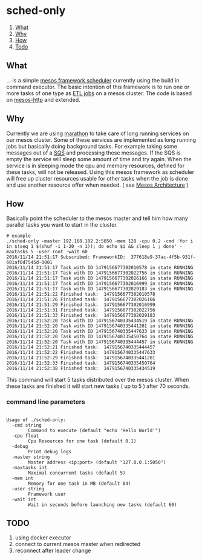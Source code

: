 # sched-only

1. [What](#what)
2. [Why](#why)
3. [How](#how)
4. [Todo](#todo)

## What

... is a simple [mesos framework scheduler](https://mesos.apache.org/documentation/latest/app-framework-development-guide/) currently using the build in command executor.
The basic intention of this framework is to run one or more tasks of one type as [ETL jobs](https://en.wikipedia.org/wiki/Extract,_transform,_load) on a mesos cluster.
The code is based on [mesos-http](https://github.com/vladimirvivien/mesos-http) and extended.

## Why

Currently we are using [marathon](https://mesosphere.github.io/marathon/) to take care of long running services on our mesos cluster.
Some of these services are implemented as long running jobs but basically doing background tasks.
For example taking some messages out of a [SQS](https://aws.amazon.com/sqs/) and processing these messages.
If the SQS is empty the service will sleep some amount of time and try again.
When the service is in sleeping mode the cpu and memory resources, defined for these tasks, will not be released.
Using this mesos framework as scheduler will free up cluster resources usable for other tasks when the job is done and use another resource offer when needed. ( see [Mesos Architecture](http://mesos.apache.org/documentation/latest/architecture/) )

## How

Basically point the scheduler to the mesos master and tell him how many parallel tasks you want to start in the cluster.

```
# example
./sched-only -master 192.168.102.2:5050 -mem 128 -cpu 0.2 -cmd 'for i in $(seq 1 $(shuf -i 1-20 -n 1)); do echo $i && sleep 1 ; done' -maxtasks 5 -user root -wait 60
2016/11/14 21:51:17 Subscribed: FrameworkID:  377618e9-37ac-4f5b-931f-601af0d7545d-0001
2016/11/14 21:51:17 Task with ID 1479156677302010578 in state RUNNING
2016/11/14 21:51:17 Task with ID 1479156677302022756 in state RUNNING
2016/11/14 21:51:17 Task with ID 1479156677302026166 in state RUNNING
2016/11/14 21:51:17 Task with ID 1479156677302016999 in state RUNNING
2016/11/14 21:51:17 Task with ID 1479156677302029183 in state RUNNING
2016/11/14 21:51:22 Finished task:  1479156677302010578
2016/11/14 21:51:26 Finished task:  1479156677302026166
2016/11/14 21:51:29 Finished task:  1479156677302016999
2016/11/14 21:51:31 Finished task:  1479156677302022756
2016/11/14 21:51:33 Finished task:  1479156677302029183
2016/11/14 21:52:20 Task with ID 1479156740335434519 in state RUNNING
2016/11/14 21:52:20 Task with ID 1479156740335441201 in state RUNNING
2016/11/14 21:52:20 Task with ID 1479156740335447633 in state RUNNING
2016/11/14 21:52:20 Task with ID 1479156740335450764 in state RUNNING
2016/11/14 21:52:20 Task with ID 1479156740335444457 in state RUNNING
2016/11/14 21:52:21 Finished task:  1479156740335444457
2016/11/14 21:52:22 Finished task:  1479156740335447633
2016/11/14 21:52:29 Finished task:  1479156740335441201
2016/11/14 21:52:33 Finished task:  1479156740335450764
2016/11/14 21:52:38 Finished task:  1479156740335434519
```

This command will start 5 tasks distributed over the mesos cluster. When these tasks are finished it will start new tasks ( up to 5 ) after 70 seconds.


### command line parameters

```

Usage of ./sched-only:
  -cmd string
    	Command to execute (default "echo 'Hello World'")
  -cpu float
    	Cpu Resources for one task (default 0.1)
  -debug
    	Print debug logs
  -master string
    	Master address <ip:port> (default "127.0.0.1:5050")
  -maxtasks int
    	Maximal concurrent tasks (default 5)
  -mem int
    	Memory for one task in MB (default 64)
  -user string
    	Framework user
  -wait int
    	Wait in seconds before launching new tasks (default 60)

```

## TODO

1. using docker executor
2. connect to current mesos master when redirected
3. reconnect after leader change
